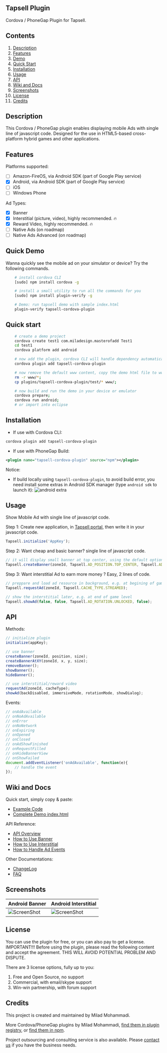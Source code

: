 ﻿

## Tapsell Plugin 

Cordova / PhoneGap Plugin for Tapsell.

## Contents

1. [Description](#description)
2. [Features](#features)
3. [Demo](#quick-demo)
4. [Quick Start](#quick-start)
5. [Installation](#installation)
6. [Usage](#usage)
7. [API](#api)
8. [Wiki and Docs](#wiki-and-docs)
9. [Screenshots](#screenshots)
10. [License](#license)
11. [Credits](#credits)

## Description

This Cordova / PhoneGap plugin enables displaying mobile Ads with single line of javascript code. Designed for the use in HTML5-based cross-platform hybrid games and other applications.

## Features

Platforms supported:
- [ ] Amazon-FireOS, via Android SDK (part of Google Play service)
- [x] Android, via Android SDK (part of Google Play service)
- [ ] iOS
- [ ] Windows Phone

Ad Types:
- [x] Banner
- [x] Interstitial (picture, video), highly recommended. :fire:
- [x] Reward Video, highly recommended. :fire:
- [ ] Native Ads (on roadmap)
- [ ] Native Ads Advanced (on roadmap)

## Quick Demo

Wanna quickly see the mobile ad on your simulator or device? Try the following commands.

```bash
    # install cordova CLI
    [sudo] npm install cordova -g

    # install a small utility to run all the commands for you
    [sudo] npm install plugin-verify -g

    # Demo: run tapsell demo with sample index.html
    plugin-verify tapsell-cordova-plugin
```

## Quick start
```bash
	# create a demo project
    cordova create test1 com.miladesign.masterofadd Test1
    cd test1
    cordova platform add android

    # now add the plugin, cordova CLI will handle dependency automatically
    cordova plugin add tapsell-cordova-plugin

    # now remove the default www content, copy the demo html file to www
    rm -r www/*;
    cp plugins/tapsell-cordova-plugin/test/* www/;

	# now build and run the demo in your device or emulator
    cordova prepare; 
    cordova run android;
    # or import into eclipse
```

## Installation

* If use with Cordova CLI:
```bash
cordova plugin add tapsell-cordova-plugin
```

* If use with PhoneGap Build:
```xml
<plugin name="tapsell-cordova-plugin" source="npm"></plugin>
```

Notice:
* If build locally using ```tapsell-cordova-plugin```, to avoid build error, you need install some extras in Android SDK manager (type ```android sdk``` to launch it):
![android extra](https://cloud.githubusercontent.com/assets/2339512/8176143/20533ec0-1429-11e5-8e17-a748373d5110.png)

## Usage

Show Mobile Ad with single line of javascript code.

Step 1: Create new application, in [Tapsell portal](http://www.tapsell.ir/), then write it in your javascript code.

```javascript
Tapsell.initialize('AppKey');
```

Step 2: Want cheap and basic banner? single line of javascript code.

```javascript
// it will display small banner at top center, using the default options
Tapsell.createBanner(zoneId, Tapsell.AD_POSITION.TOP_CENTER, Tapsell.AD_SIZE.BANNER_320x50);
```

Step 3: Want interstitial Ad to earn more money ? Easy, 2 lines of code. 

```javascript
// preppare and load ad resource in background, e.g. at begining of game level
Tapsell.requestAd(zoneId, Tapsell.CACHE_TYPE.STREAMED);

// show the interstitial later, e.g. at end of game level
Tapsell.showAd(false, false, Tapsell.AD_ROTATION.UNLOCKED, false);
```

## API

Methods:
```javascript
// initialize plugin
initialize(appKey);

// use banner
createBanner(zoneId, position, size);
createBannerAtXY(zoneId, x, y, size);
removeBanner();
showBanner();
hideBanner();

// use interstitial/reward video
requestAd(zoneId, cacheType);
showAd(backDisabled, immersiveMode, rotationMode, showDialog);
```

Events:
```javascript
// onAdAvailable
// onNoAdAvailable
// onError
// onNoNetwork
// onExpiring
// onOpened
// onClosed
// onAdShowFinished
// onRequestFilled
// onHideBannerView
// onShowFailed
document.addEventListener('onAdAvailable', function(e){
    // handle the event
});
```

## Wiki and Docs

Quick start, simply copy & paste:
* [Example Code](https://github.com/vinoosir/tapsell-cordova-plugin/wiki/1.0-Quick-Start-Example-Code)
* [Complete Demo index.html](https://github.com/vinoosir/tapsell-cordova-plugin/blob/master/test/index.html)

API Reference:
* [API Overview](https://github.com/vinoosir/tapsell-cordova-plugin/wiki/1.1-API-Overview)
* [How to Use Banner](https://github.com/vinoosir/tapsell-cordova-plugin/wiki/1.3-Methods-for-Banner)
* [How to Use Interstitial](https://github.com/vinoosir/tapsell-cordova-plugin/wiki/1.4-Methods-for-Interstitial)
* [How to Handle Ad Events](https://github.com/vinoosir/tapsell-cordova-plugin/wiki/1.5-Events)

Other Documentations:
* [ChangeLog](https://github.com/vinoosir/tapsell-cordova-plugin/wiki/ChangeLog)
* [FAQ](https://github.com/vinoosir/tapsell-cordova-plugin/wiki/FAQ)

## Screenshots

Android Banner | Android Interstitial
-------|---------------
![ScreenShot](https://raw.githubusercontent.com/VinoosIr/tapsell-cordova-plugin/master/docs/screenshot_banner.png) | ![ScreenShot](https://raw.githubusercontent.com/VinoosIr/tapsell-cordova-plugin/master/docs/screenshot_interstitial.png)


## License

You can use the plugin for free, or you can also pay to get a license. IMPORTANT!!! Before using the plugin, please read the following content and accept the agreement. THIS WILL AVOID POTENTIAL PROBLEM AND DISPUTE.

There are 3 license options, fully up to you:
1. Free and Open Source, no support
2. Commercial, with email/skype support
3. Win-win partnership, with forum support

## Credits

This project is created and maintained by Milad Mohammadi.

More Cordova/PhoneGap plugins by Milad Mohammadi, [find them in plugin registry](http://plugins.cordova.io/#/search?search=miladesign), or [find them in npm](https://www.npmjs.com/~miladesign).

Project outsourcing and consulting service is also available. Please [contact us](mailto:rezagah.milad@gmail.com) if you have the business needs.
